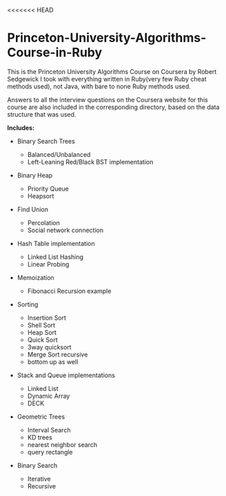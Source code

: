 <<<<<<< HEAD
# Princeton-University-Algorithms-Course-in-Ruby

This is the Princeton University Algorithms Course on Coursera by Robert Sedgewick I took with everything written in Ruby(very few Ruby cheat methods used), not Java,
with bare to none Ruby methods used.

Answers to all the interview questions on the Coursera website for this course are also included in the corresponding directory, based
on the data structure that was used.

**Includes:**
  * Binary Search Trees
    * Balanced/Unbalanced
    * Left-Leaning Red/Black BST implementation

  * Binary Heap
    * Priority Queue
    * Heapsort

  * Find Union
    * Percolation
    * Social network connection

  * Hash Table implementation
    * Linked List Hashing
    * Linear Probing

  * Memoization
    * Fibonacci Recursion example

  * Sorting
    * Insertion Sort
    * Shell Sort
    * Heap Sort
    * Quick Sort
     * 3way quicksort
    * Merge Sort recursive
     * bottom up as well

   * Stack and Queue implementations
     * Linked List
     * Dynamic Array
     * DECK

   * Geometric Trees
     * Interval Search
     * KD trees
      * nearest neighbor search
      * query rectangle
      
   * Binary Search
     * Iterative
     * Recursive
